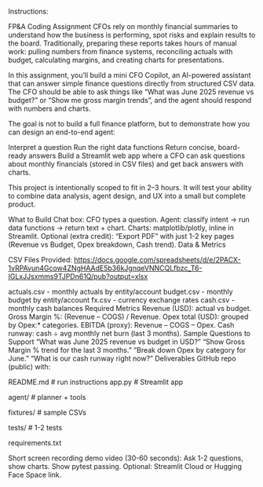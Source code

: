 Instructions:

FP&A Coding Assignment
CFOs rely on monthly financial summaries to understand how the business is performing, spot risks and explain results to the board. Traditionally, preparing these reports takes hours of manual work: pulling numbers from finance systems, reconciling actuals with budget, calculating margins, and creating charts for presentations.

In this assignment, you’ll build a mini CFO Copilot, an AI-powered assistant that can answer simple finance questions directly from structured CSV data. The CFO should be able to ask things like “What was June 2025 revenue vs budget?” or “Show me gross margin trends”, and the agent should respond with numbers and charts.

The goal is not to build a full finance platform, but to demonstrate how you can design an end-to-end agent:

Interpret a question
Run the right data functions
Return concise, board-ready answers
Build a Streamlit web app where a CFO can ask questions about monthly financials (stored in CSV files) and get back answers with charts.

This project is intentionally scoped to fit in 2–3 hours. It will test your ability to combine data analysis, agent design, and UX into a small but complete product.

What to Build
Chat box: CFO types a question.
Agent: classify intent → run data functions → return text + chart.
Charts: matplotlib/plotly, inline in Streamlit.
Optional (extra credit): “Export PDF” with just 1-2  key pages (Revenue vs Budget, Opex breakdown, Cash trend).
Data & Metrics

CSV Files Provided: https://docs.google.com/spreadsheets/d/e/2PACX-1vRPAvun4Gcow4ZNgHAAdE5b36kJgnqeVNNCQLfbzc_T6-IGLxJJsxmms9TJPDn61Q/pub?output=xlsx 

actuals.csv - monthly actuals by entity/account
budget.csv - monthly budget by entity/account
fx.csv - currency exchange rates
cash.csv - monthly cash balances
Required Metrics
Revenue (USD): actual vs budget.
Gross Margin %: (Revenue – COGS) / Revenue.
Opex total (USD): grouped by Opex:* categories.
EBITDA (proxy): Revenue – COGS – Opex.
Cash runway: cash ÷ avg monthly net burn (last 3 months).
Sample Questions to Support
“What was June 2025 revenue vs budget in USD?”
“Show Gross Margin % trend for the last 3 months.”
“Break down Opex by category for June.”
“What is our cash runway right now?”
Deliverables
GitHub repo (public) with:

README.md          # run instructions
app.py             # Streamlit app

agent/             # planner + tools

fixtures/          # sample CSVs

tests/             # 1-2 tests

requirements.txt

Short screen recording demo video (30-60 seconds):
Ask 1-2 questions, show charts.
Show pytest passing.
Optional:
Streamlit Cloud or Hugging Face Space link.